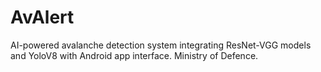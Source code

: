 # AvAlert
AI-powered avalanche detection system integrating ResNet-VGG models and YoloV8 with Android app interface.  Ministry of Defence.
